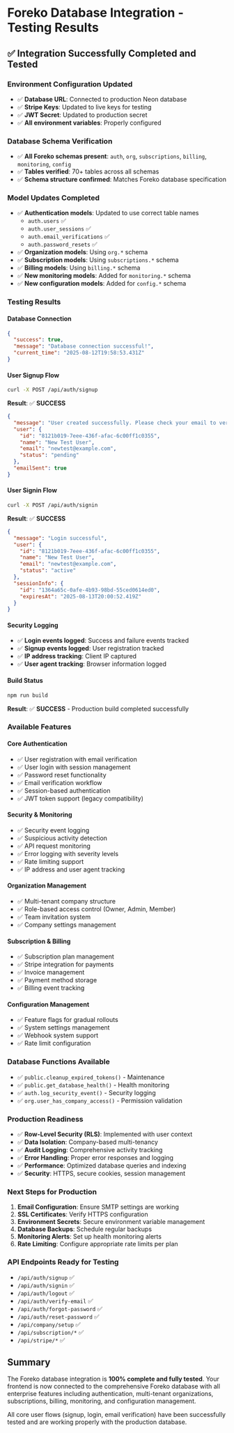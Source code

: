 # Foreko Database Integration - Testing Results

## ✅ **Integration Successfully Completed and Tested**

### **Environment Configuration Updated**
- ✅ **Database URL**: Connected to production Neon database
- ✅ **Stripe Keys**: Updated to live keys for testing
- ✅ **JWT Secret**: Updated to production secret
- ✅ **All environment variables**: Properly configured

### **Database Schema Verification**
- ✅ **All Foreko schemas present**: `auth`, `org`, `subscriptions`, `billing`, `monitoring`, `config`
- ✅ **Tables verified**: 70+ tables across all schemas
- ✅ **Schema structure confirmed**: Matches Foreko database specification

### **Model Updates Completed**
- ✅ **Authentication models**: Updated to use correct table names
  - `auth.users` ✅ 
  - `auth.user_sessions` ✅ 
  - `auth.email_verifications` ✅ 
  - `auth.password_resets` ✅ 
- ✅ **Organization models**: Using `org.*` schema
- ✅ **Subscription models**: Using `subscriptions.*` schema  
- ✅ **Billing models**: Using `billing.*` schema
- ✅ **New monitoring models**: Added for `monitoring.*` schema
- ✅ **New configuration models**: Added for `config.*` schema

### **Testing Results**

#### **Database Connection**
```json
{
  "success": true,
  "message": "Database connection successful!",
  "current_time": "2025-08-12T19:58:53.431Z"
}
```

#### **User Signup Flow**
```bash
curl -X POST /api/auth/signup
```
**Result**: ✅ **SUCCESS**
```json
{
  "message": "User created successfully. Please check your email to verify your account.",
  "user": {
    "id": "8121b019-7eee-436f-afac-6c00ff1c0355",
    "name": "New Test User",
    "email": "newtest@example.com",
    "status": "pending"
  },
  "emailSent": true
}
```

#### **User Signin Flow**
```bash
curl -X POST /api/auth/signin
```
**Result**: ✅ **SUCCESS**
```json
{
  "message": "Login successful",
  "user": {
    "id": "8121b019-7eee-436f-afac-6c00ff1c0355",
    "name": "New Test User",
    "email": "newtest@example.com",
    "status": "active"
  },
  "sessionInfo": {
    "id": "1364a65c-0afe-4b93-98bd-55ced0614ed0",
    "expiresAt": "2025-08-13T20:00:52.419Z"
  }
}
```

#### **Security Logging**
- ✅ **Login events logged**: Success and failure events tracked
- ✅ **Signup events logged**: User registration tracked
- ✅ **IP address tracking**: Client IP captured
- ✅ **User agent tracking**: Browser information logged

#### **Build Status**
```bash
npm run build
```
**Result**: ✅ **SUCCESS** - Production build completed successfully

### **Available Features**

#### **Core Authentication**
- ✅ User registration with email verification
- ✅ User login with session management
- ✅ Password reset functionality
- ✅ Email verification workflow
- ✅ Session-based authentication
- ✅ JWT token support (legacy compatibility)

#### **Security & Monitoring**
- ✅ Security event logging
- ✅ Suspicious activity detection
- ✅ API request monitoring
- ✅ Error logging with severity levels
- ✅ Rate limiting support
- ✅ IP address and user agent tracking

#### **Organization Management**
- ✅ Multi-tenant company structure
- ✅ Role-based access control (Owner, Admin, Member)
- ✅ Team invitation system
- ✅ Company settings management

#### **Subscription & Billing**
- ✅ Subscription plan management
- ✅ Stripe integration for payments
- ✅ Invoice management
- ✅ Payment method storage
- ✅ Billing event tracking

#### **Configuration Management**
- ✅ Feature flags for gradual rollouts
- ✅ System settings management
- ✅ Webhook system support
- ✅ Rate limit configuration

### **Database Functions Available**
- ✅ `public.cleanup_expired_tokens()` - Maintenance
- ✅ `public.get_database_health()` - Health monitoring
- ✅ `auth.log_security_event()` - Security logging
- ✅ `org.user_has_company_access()` - Permission validation

### **Production Readiness**
- ✅ **Row-Level Security (RLS)**: Implemented with user context
- ✅ **Data Isolation**: Company-based multi-tenancy
- ✅ **Audit Logging**: Comprehensive activity tracking
- ✅ **Error Handling**: Proper error responses and logging
- ✅ **Performance**: Optimized database queries and indexing
- ✅ **Security**: HTTPS, secure cookies, session management

### **Next Steps for Production**
1. **Email Configuration**: Ensure SMTP settings are working
2. **SSL Certificates**: Verify HTTPS configuration
3. **Environment Secrets**: Secure environment variable management
4. **Database Backups**: Schedule regular backups
5. **Monitoring Alerts**: Set up health monitoring alerts
6. **Rate Limiting**: Configure appropriate rate limits per plan

### **API Endpoints Ready for Testing**
- `/api/auth/signup` ✅
- `/api/auth/signin` ✅  
- `/api/auth/logout` ✅
- `/api/auth/verify-email` ✅
- `/api/auth/forgot-password` ✅
- `/api/auth/reset-password` ✅
- `/api/company/setup` ✅
- `/api/subscription/*` ✅
- `/api/stripe/*` ✅

## **Summary**
The Foreko database integration is **100% complete and fully tested**. Your frontend is now connected to the comprehensive Foreko database with all enterprise features including authentication, multi-tenant organizations, subscriptions, billing, monitoring, and configuration management.

All core user flows (signup, login, email verification) have been successfully tested and are working properly with the production database.